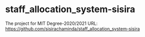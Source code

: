 # staff_allocation_system-sisira
 The project for MIT Degree-2020/2021
URL: https://github.com/sisirachaminda/staff_allocation_system-sisira
